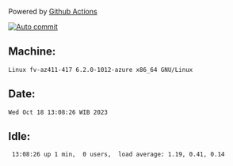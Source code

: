 Powered by [Github Actions](https://github.com/features/actions)

[![Auto commit](https://github.com/hiage/workstation/workflows/Auto%20commit/badge.svg)](https://github.com/hiage/workstation/actions?query=workflow%3A%22Auto+commit%22)

## Machine:
```
Linux fv-az411-417 6.2.0-1012-azure x86_64 GNU/Linux
```
## Date:
```
Wed Oct 18 13:08:26 WIB 2023
```
## Idle:
```
 13:08:26 up 1 min,  0 users,  load average: 1.19, 0.41, 0.14
```
